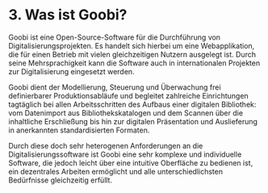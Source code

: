 # 3. Was ist Goobi?

Goobi ist eine Open-Source-Software für die Durchführung von Digitalisierungsprojekten. Es handelt sich hierbei um eine Webapplikation, die für einen Betrieb mit vielen gleichzeitigen Nutzern ausgelegt ist. Durch seine Mehrsprachigkeit kann die Software auch in internationalen Projekten zur Digitalisierung eingesetzt werden.

Goobi dient der Modellierung, Steuerung und Überwachung frei definierbarer Produktionsabläufe und begleitet zahlreiche Einrichtungen tagtäglich bei allen Arbeitsschritten des Aufbaus einer digitalen Bibliothek: vom Datenimport aus Bibliothekskatalogen und dem Scannen über die inhaltliche Erschließung bis hin zur digitalen Präsentation und Auslieferung in anerkannten standardisierten Formaten.

Durch diese doch sehr heterogenen Anforderungen an die Digitalisierungssoftware ist Goobi eine sehr komplexe und individuelle Software, die jedoch leicht über eine intuitive Oberfläche zu bedienen ist, ein dezentrales Arbeiten ermöglicht und alle unterschiedlichsten Bedürfnisse gleichzeitig erfüllt.

